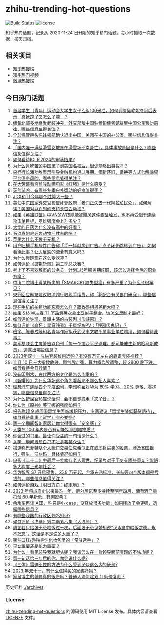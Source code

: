 # zhihu-trending-hot-questions

[![Build Status](https://github.com/justjavac/zhihu-trending-hot-questions/workflows/ci/badge.svg?branch=master)](https://github.com/justjavac/zhihu-trending-hot-questions/actions)
[![license](https://img.shields.io/github/license/justjavac/zhihu-trending-hot-questions)](https://github.com/justjavac/zhihu-trending-hot-questions/blob/master/LICENSE)

知乎热门话题，记录从 2020-11-24
日开始的知乎热门话题。每小时抓取一次数据，按天[归档](./archives)。

## 相关项目

- [知乎热搜榜](https://github.com/justjavac/zhihu-trending-top-search)
- [知乎热门视频](https://github.com/justjavac/zhihu-trending-hot-video)
- [微博热搜榜](https://github.com/justjavac/weibo-trending-hot-search)

## 今日热门话题

<!-- BEGIN -->
<!-- 最后更新时间 Sat Nov 11 2023 05:13:28 GMT+0800 (China Standard Time) -->

1. [首届学生（青年）运动会大学生女子乙组100米栏，如何评价吴艳妮夺冠后表示「真抢跑了又怎么了嘛」？](https://www.zhihu.com/question/629722287)
1. [缅甸北部多地爆发武装冲突，外交部和中国驻缅甸使领馆提醒中国公民暂勿前往，哪些信息值得关注？](https://www.zhihu.com/question/629702318)
1. [全球资管巨头先锋领航确认退出中国，关闭在中国的办公室，哪些信息值得关注？](https://www.zhihu.com/question/629750996)
1. [「国内唯一满级滑雪女教练在滑雪场不幸身亡」，具体事故原因是什么？哪些信息值得关注？](https://www.zhihu.com/question/629699797)
1. [如何看待ICLR 2024的审稿结果?](https://www.zhihu.com/question/622925909)
1. [为什么肯吃苦的中国孩子到美国名校后，很少能够出类拔萃？](https://www.zhihu.com/question/624420476)
1. [央行行长潘功胜表示引导金融机构通过展期、借新还旧、置换等方式化解融资平台债务风险，哪些信息值得关注？](https://www.zhihu.com/question/629724957)
1. [在大荧幕看宫崎骏动画电影《红猪》是什么感受？](https://www.zhihu.com/question/629712783)
1. [天气渐冷，有哪些冬季户外运动的好物值得买？](https://www.zhihu.com/question/629724903)
1. [JDG和T1今年哪个胜算大一些？](https://www.zhihu.com/question/629346342)
1. [美驻中东国家外交官警告拜登政府「我们正失去一代阿拉伯民众」，如何解读？美国对以色列的支持是否会动摇？](https://www.zhihu.com/question/629726199)
1. [如果《英雄联盟》中VN的W技能能被飓风这件装备触发，也不再受限于连续攻击单目标，英雄强度会上升多少？](https://www.zhihu.com/question/628679450)
1. [大学的日落为什么没有高中的好看？](https://www.zhihu.com/question/629696394)
1. [石油真的是远古动物尸体来的吗？](https://www.zhihu.com/question/620169590)
1. [苹果为什么不做千元机？](https://www.zhihu.com/question/628935784)
1. [用户吐槽手机软件广告称「手一抖就跳到广告、点关闭仍跳转到广告」，如何看待此事？让人反感的流量有意义吗？](https://www.zhihu.com/question/629412478)
1. [为什么慢跑现在这么受欢迎？](https://www.zhihu.com/question/628915173)
1. [如何评价《披荆斩棘》第三季总决赛？](https://www.zhihu.com/question/629713977)
1. [考上了不喜欢城市的公务员，计划过5年服务期辞职，该怎么选择今后的职业方向？](https://www.zhihu.com/question/629377989)
1. [中山二院博士黄某所患的「SMARCB1 缺失型癌」有多严重？为什么说很罕见？](https://www.zhihu.com/question/629414943)
1. [央行回应网友建议取消跨行取现手续费，称「将配合有关部门研究」，哪些信息值得关注？](https://www.zhihu.com/question/629585321)
1. [现在手机的拍照功能究竟怎么样？跟数码相机差距大吗？](https://www.zhihu.com/question/628382235)
1. [如果 S13 半决赛 T1 下路组再次拿出双射手组合，该怎么反制才最好？](https://www.zhihu.com/question/629257511)
1. [如何评价许凯、景甜主演的古装剧《乐游原》？](https://www.zhihu.com/question/629257666)
1. [如何评价《崩坏：星穹铁道》千星纪游PV：「绥园伏鬼记」？](https://www.zhihu.com/question/629720432)
1. [班宇、陈春成等知名青年作家拟获武汉市文联所属事业单位聘用，如何看待此事？](https://www.zhihu.com/question/629450541)
1. [美军参联会主席警告以色列「每一个加沙平民遇难，都可能催生新的哈马斯成员」，透露出哪些信息？](https://www.zhihu.com/question/629719694)
1. [2023年双十一洗烘套装如何选购？有没有万元左右的靠谱套装推荐？](https://www.zhihu.com/question/629251136)
1. [11 月 10 日三大指数收跌，燃气股走强，算力概念股调整，超 2800 股下跌，如何看待今日行情？](https://www.zhihu.com/question/629699957)
1. [没有印刷术，古代西方的文化是怎么传承的？](https://www.zhihu.com/question/629554128)
1. [《甄嬛传》为什么华妃这个角色看起来不那么招人喜欢？](https://www.zhihu.com/question/511219325)
1. [理想汽车连续四个季度盈利，李想称面对华为 80% 学习、 20% 尊敬、零抱怨，哪些信息值得关注？](https://www.zhihu.com/question/629714980)
1. [为什么铲屎官和猫说话时，会不自觉的用「夹子音」？](https://www.zhihu.com/question/628667357)
1. [你认为《原神》芙宁娜的强度如何？](https://www.zhihu.com/question/629590555)
1. [报告称超 9 成回国留学生面临求职压力，专家建议「留学生降低薪资期待」，如何看待此事？留学还有必要吗?](https://www.zhihu.com/question/629699666)
1. [哪一个瞬间智能家居让你觉得很有「安全感」?](https://www.zhihu.com/question/627374502)
1. [人类在 100 年内是否有可能探测到暗物质？](https://www.zhihu.com/question/629355519)
1. [你读过的书里，最让你受益的一句话是什么？](https://www.zhihu.com/question/629443726)
1. [从哪一瞬间发现自己不过是芸芸众生？](https://www.zhihu.com/question/628317091)
1. [报道称巴菲特以个人账户交易伯克希尔正在或即将买卖的股票，涉及富国银行、强生、沃尔玛，具体情况如何？](https://www.zhihu.com/question/629733613)
1. [电影《二十二》中最后一位幸存老人离世，纪录片对于历史有哪些意义？能够多大程度上影响社会？](https://www.zhihu.com/question/629721992)
1. [华为智界 S7 开启预售，25.8 万元起，余承东称标准、长航等四个版本都是亏钱的，哪些信息值得关注？](https://www.zhihu.com/question/629656902)
1. [如何评价游戏《明日方舟：终末地》？](https://www.zhihu.com/question/628008543)
1. [2023 年将成有史以来最热一年，厄尔尼诺至少持续至明年四月，葡萄酒产量将创 60 年新低，有何影响？](https://www.zhihu.com/question/629730236)
1. [余承东再谈 AEB，称只是小 case，没释放很多功能，如果释放了会更强，透露哪些信息？](https://www.zhihu.com/question/629697422)
1. [有哪些我国的行政区划冷知识?](https://www.zhihu.com/question/608924712)
1. [如何评价《洛基》第二季第六集（大结局）？](https://www.zhihu.com/question/629709513)
1. [周芷若只给张无忌喂饭过一次，后面张无忌见她却说“汉水舟中喂饭之德，永不敢忘”，这话是不是说的太重了？](https://www.zhihu.com/question/576349950)
1. [哪些口红/唇釉是你化妆包里的「常驻选手」？](https://www.zhihu.com/question/628953771)
1. [平台重要还是能力重要？](https://www.zhihu.com/question/40946829)
1. [为什么一看见领导我就胆怯呢？我该怎么在一群领导面前表现的不怯场呢？](https://www.zhihu.com/question/629570265)
1. [留一句话给三年后的你，你会说什么呢?](https://www.zhihu.com/question/629646332)
1. [《三体》雷迪亚兹的方法为什么受到民众这么大的厌恶?](https://www.zhihu.com/question/629068945)
1. [2023 年双十一，有什么值得买的家装好物？](https://www.zhihu.com/question/629378203)
1. [家居博主的装修真的很贵吗？普通人如何趁双 11 低价复刻？](https://www.zhihu.com/question/629706103)

<!-- END -->

历史归档 [./archives](./archives)

### License

[zhihu-trending-hot-questions](https://github.com/justjavac/zhihu-trending-hot-questions)
的源码使用 MIT License 发布。具体内容请查看 [LICENSE](./LICENSE) 文件。
